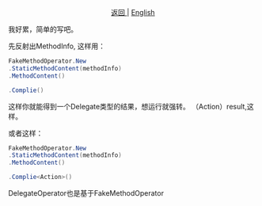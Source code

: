 <p align="center">
 <a href="https://natasha.dotnetcore.xyz/"> 返回 </a> |  <a href="https://natasha.dotnetcore.xyz/en/log/fake-method.html"> English </a>
</p> 

我好累，简单的写吧。

先反射出MethodInfo, 这样用：

```C#
FakeMethodOperator.New
.StaticMethodContent(methodInfo)
.MethodContent()

.Complie()
```
这样你就能得到一个Delegate类型的结果，想运行就强转。 （Action）result,这样。

或者这样：

```C#
FakeMethodOperator.New
.StaticMethodContent(methodInfo)
.MethodContent()

.Complie<Action>()
```

DelegateOperator也是基于FakeMethodOperator
